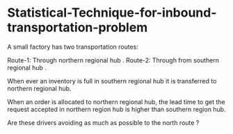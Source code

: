 # Statistical-Technique-for-inbound-transportation-problem

A small factory has two transportation routes: 

Route-1: Through northern regional hub .
Route-2: Through from southern regional hub .

When ever an inventory is full in southern regional hub it is transferred to northern regional hub. 
  
When an order is allocated to northern regional hub, the lead time to get the request accepted in northern region hub is higher than southern region hub. 

Are these drivers avoiding as much as possible to the north route ?        

